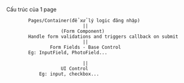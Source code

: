Cấu trúc của 1 page

            Pages/Container(để xử lý logic đăng nhập)
                                ||
                        (Form Component)
            Handle form validations and triggers callback on submit
                                ||
                    Form Fields - Base Control
            Eg: InputField, PhotoField...

                                ||
                        UI Control
                Eg: input, checkbox...
